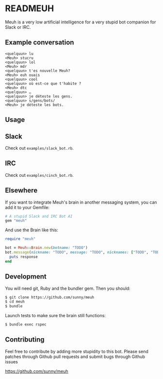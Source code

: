READMEUH
========

Meuh is a very low artificial intelligence for a very stupid bot companion for
Slack or IRC.

Example conversation
--------------------

    <quelquun> lu
    <Meuh> stucru
    <quelquun> lol
    <Meuh> mdr
    <quelquun> t'es nouvelle Meuh?
    <Meuh> euh ouais
    <quelquun> cool
    <quelquun> où est-ce que t'habite ?
    <Meuh> dtc
    <quelquun> …
    <quelquun> je déteste les gens.
    <quelquun> s/gens/bots/
    <Meuh> je déteste les bots.


Usage
-----

## Slack

Check out `examples/slack_bot.rb`.

## IRC

Check out `examples/cinch_bot.rb`.

## Elsewhere

If you want to integrate Meuh's brain in another messaging system,
you can add it to your Gemfile:

```rb
# A stupid Slack and IRC Bot AI
gem "meuh"
```

And use the Brain like this:

```rb
require "meuh"

bot = Meuh::Brain.new(botname: "TODO")
bot.message(nickname: "TODO", message: "TODO", nicknames: ["TODO", "TODO"]) do |response|
  puts response
end
```

Development
-----------

You will need git, Ruby and the bundler gem. Then you should:

```sh
$ git clone https://github.com/sunny/meuh
$ cd meuh
$ bundle
```

Launch tests to make sure the brain still functions:

```sh
$ bundle exec rspec
```


Contributing
------------

Feel free to contribute by adding more stupidity to this bot. Please send
patches through Github pull requests and submit bugs through Github issues

https://github.com/sunny/meuh
